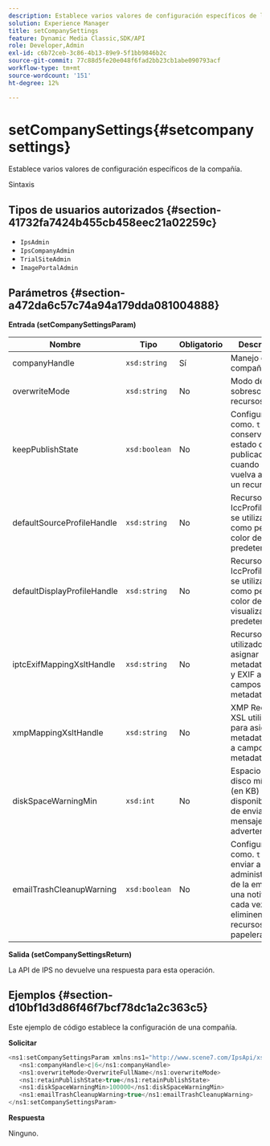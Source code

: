 ```yaml
---
description: Establece varios valores de configuración específicos de la compañía.
solution: Experience Manager
title: setCompanySettings
feature: Dynamic Media Classic,SDK/API
role: Developer,Admin
exl-id: c6b72ceb-3c86-4b13-89e9-5f1bb9846b2c
source-git-commit: 77c88d5fe20e048f6fad2bb23cb1abe090793acf
workflow-type: tm+mt
source-wordcount: '151'
ht-degree: 12%

---
```


# setCompanySettings{#setcompanysettings}

Establece varios valores de configuración específicos de la compañía.

Sintaxis

## Tipos de usuarios autorizados {#section-41732fa7424b455cb458eec21a02259c}

* `IpsAdmin`
* `IpsCompanyAdmin`
* `TrialSiteAdmin`
* `ImagePortalAdmin`

## Parámetros {#section-a472da6c57c74a94a179dda081004888}

**Entrada (setCompanySettingsParam)**

| Nombre | Tipo | Obligatorio | Descripción |
|---|---|---|---|
| companyHandle | `xsd:string` | Sí | Manejo de la compañía. |
| overwriteMode | `xsd:string` | No | Modo de sobrescritura de recursos. |
| keepPublishState | `xsd:boolean` | No | Configure como. `true` para conservar el estado de publicación cuando se vuelva a cargar un recurso. |
| defaultSourceProfileHandle | `xsd:string` | No | Recurso IccProfile que se utilizará como perfil de color de origen predeterminado. |
| defaultDisplayProfileHandle | `xsd:string` | No | Recurso IccProfile que se utilizará como perfil de color de visualización predeterminado. |
| iptcExifMappingXsltHandle | `xsd:string` | No | Recurso XSL utilizado para asignar metadatos IPTC y EXIF a campos de metadatos IPS. |
| xmpMappingXsltHandle | `xsd:string` | No | XMP Recurso XSL utilizado para asignar metadatos de la a campos de metadatos IPS. |
| diskSpaceWarningMin | `xsd:int` | No | Espacio en disco mínimo (en KB) disponible antes de enviar un mensaje de advertencia. |
| emailTrashCleanupWarning | `xsd:boolean` | No | Configure como. `true` para enviar a los administradores de la empresa una notificación cada vez que se eliminen recursos de la papelera. |

**Salida (setCompanySettingsReturn)**

La API de IPS no devuelve una respuesta para esta operación.

## Ejemplos {#section-d10bf1d3d86f46f7bcf78dc1a2c363c5}

Este ejemplo de código establece la configuración de una compañía.

**Solicitar**

```java
<ns1:setCompanySettingsParam xmlns:ns1="http://www.scene7.com/IpsApi/xsd/2008-01-15">
   <ns1:companyHandle>c|6</ns1:companyHandle>
   <ns1:overwriteMode>OverwriteFullName</ns1:overwriteMode>
   <ns1:retainPublishState>true</ns1:retainPublishState>
   <ns1:diskSpaceWarningMin>100000</ns1:diskSpaceWarningMin>
   <ns1:emailTrashCleanupWarning>true</ns1:emailTrashCleanupWarning>
</ns1:setCompanySettingsParam>
```

**Respuesta**

Ninguno.
